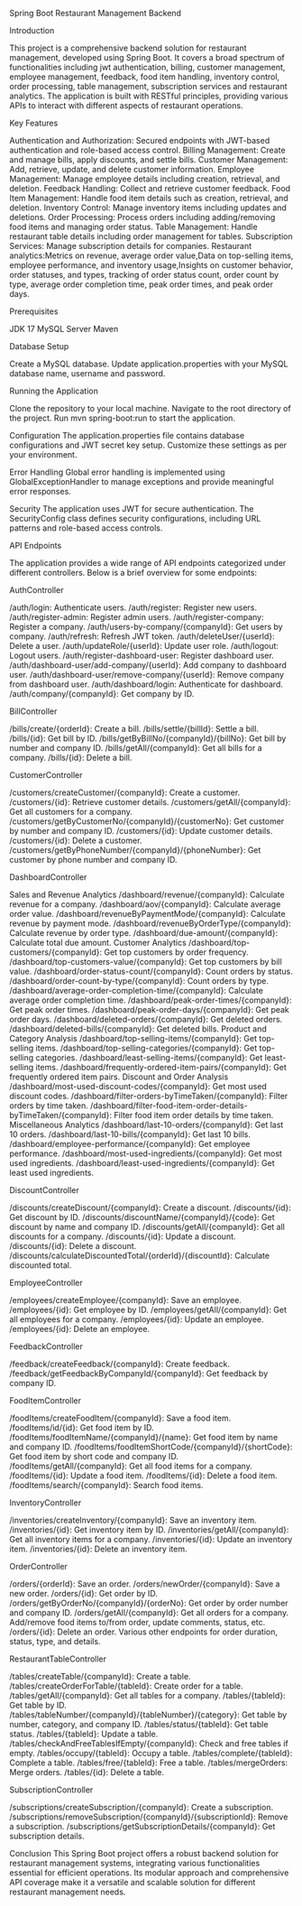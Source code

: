 Spring Boot Restaurant Management Backend

Introduction

This project is a comprehensive backend solution for restaurant management, developed using Spring Boot. It covers a broad spectrum of functionalities including jwt authentication, billing, customer management, employee management, feedback, food item handling, inventory control, order processing, table management, subscription services and restaurant analytics. The application is built with RESTful principles, providing various APIs to interact with different aspects of restaurant operations.

Key Features

Authentication and Authorization: Secured endpoints with JWT-based authentication and role-based access control.
Billing Management: Create and manage bills, apply discounts, and settle bills.
Customer Management: Add, retrieve, update, and delete customer information.
Employee Management: Manage employee details including creation, retrieval, and deletion.
Feedback Handling: Collect and retrieve customer feedback.
Food Item Management: Handle food item details such as creation, retrieval, and deletion.
Inventory Control: Manage inventory items including updates and deletions.
Order Processing: Process orders including adding/removing food items and managing order status.
Table Management: Handle restaurant table details including order management for tables.
Subscription Services: Manage subscription details for companies.
Restaurant analytics:Metrics on revenue, average order value,Data on top-selling items, employee performance, and inventory usage,Insights on customer behavior, order statuses, and types, tracking of order status count, order count by type, average order completion time, peak order times, and peak order days.

Prerequisites

JDK 17
MySQL Server
Maven

Database Setup

Create a MySQL database.
Update application.properties with your MySQL database name, username and password.

Running the Application

Clone the repository to your local machine.
Navigate to the root directory of the project.
Run mvn spring-boot:run to start the application.

Configuration
The application.properties file contains database configurations and JWT secret key setup. Customize these settings as per your environment.

Error Handling
Global error handling is implemented using GlobalExceptionHandler to manage exceptions and provide meaningful error responses.

Security
The application uses JWT for secure authentication. The SecurityConfig class defines security configurations, including URL patterns and role-based access controls.

API Endpoints

The application provides a wide range of API endpoints categorized under different controllers. Below is a brief overview for some endpoints:

AuthController

/auth/login: Authenticate users.
/auth/register: Register new users.
/auth/register-admin: Register admin users.
/auth/register-company: Register a company.
/auth/users-by-company/{companyId}: Get users by company.
/auth/refresh: Refresh JWT token.
/auth/deleteUser/{userId}: Delete a user.
/auth/updateRole/{userId}: Update user role.
/auth/logout: Logout users.
/auth/register-dashboard-user: Register dashboard user.
/auth/dashboard-user/add-company/{userId}: Add company to dashboard user.
/auth/dashboard-user/remove-company/{userId}: Remove company from dashboard user.
/auth/dashboard/login: Authenticate for dashboard.
/auth/company/{companyId}: Get company by ID.

BillController

/bills/create/{orderId}: Create a bill.
/bills/settle/{billId}: Settle a bill.
/bills/{id}: Get bill by ID.
/bills/getByBillNo/{companyId}/{billNo}: Get bill by number and company ID.
/bills/getAll/{companyId}: Get all bills for a company.
/bills/{id}: Delete a bill.

CustomerController

/customers/createCustomer/{companyId}: Create a customer.
/customers/{id}: Retrieve customer details.
/customers/getAll/{companyId}: Get all customers for a company.
/customers/getByCustomerNo/{companyId}/{customerNo}: Get customer by number and company ID.
/customers/{id}: Update customer details.
/customers/{id}: Delete a customer.
/customers/getByPhoneNumber/{companyId}/{phoneNumber}: Get customer by phone number and company ID.

DashboardController

Sales and Revenue Analytics
/dashboard/revenue/{companyId}: Calculate revenue for a company.
/dashboard/aov/{companyId}: Calculate average order value.
/dashboard/revenueByPaymentMode/{companyId}: Calculate revenue by payment mode.
/dashboard/revenueByOrderType/{companyId}: Calculate revenue by order type.
/dashboard/due-amount/{companyId}: Calculate total due amount.
Customer Analytics
/dashboard/top-customers/{companyId}: Get top customers by order frequency.
/dashboard/top-customers-value/{companyId}: Get top customers by bill value.
/dashboard/order-status-count/{companyId}: Count orders by status.
/dashboard/order-count-by-type/{companyId}: Count orders by type.
/dashboard/average-order-completion-time/{companyId}: Calculate average order completion time.
/dashboard/peak-order-times/{companyId}: Get peak order times.
/dashboard/peak-order-days/{companyId}: Get peak order days.
/dashboard/deleted-orders/{companyId}: Get deleted orders.
/dashboard/deleted-bills/{companyId}: Get deleted bills.
Product and Category Analysis
/dashboard/top-selling-items/{companyId}: Get top-selling items.
/dashboard/top-selling-categories/{companyId}: Get top-selling categories.
/dashboard/least-selling-items/{companyId}: Get least-selling items.
/dashboard/frequently-ordered-item-pairs/{companyId}: Get frequently ordered item pairs.
Discount and Order Analysis
/dashboard/most-used-discount-codes/{companyId}: Get most used discount codes.
/dashboard/filter-orders-byTimeTaken/{companyId}: Filter orders by time taken.
/dashboard/filter-food-item-order-details-byTimeTaken/{companyId}: Filter food item order details by time taken.
Miscellaneous Analytics
/dashboard/last-10-orders/{companyId}: Get last 10 orders.
/dashboard/last-10-bills/{companyId}: Get last 10 bills.
/dashboard/employee-performance/{companyId}: Get employee performance.
/dashboard/most-used-ingredients/{companyId}: Get most used ingredients.
/dashboard/least-used-ingredients/{companyId}: Get least used ingredients.

DiscountController

/discounts/createDiscount/{companyId}: Create a discount.
/discounts/{id}: Get discount by ID.
/discounts/discountName/{companyId}/{code}: Get discount by name and company ID.
/discounts/getAll/{companyId}: Get all discounts for a company.
/discounts/{id}: Update a discount.
/discounts/{id}: Delete a discount.
/discounts/calculateDiscountedTotal/{orderId}/{discountId}: Calculate discounted total.

EmployeeController

/employees/createEmployee/{companyId}: Save an employee.
/employees/{id}: Get employee by ID.
/employees/getAll/{companyId}: Get all employees for a company.
/employees/{id}: Update an employee.
/employees/{id}: Delete an employee.

FeedbackController

/feedback/createFeedback/{companyId}: Create feedback.
/feedback/getFeedbackByCompanyId/{companyId}: Get feedback by company ID.

FoodItemController

/foodItems/createFoodItem/{companyId}: Save a food item.
/foodItems/id/{id}: Get food item by ID.
/foodItems/foodItemName/{companyId}/{name}: Get food item by name and company ID.
/foodItems/foodItemShortCode/{companyId}/{shortCode}: Get food item by short code and company ID.
/foodItems/getAll/{companyId}: Get all food items for a company.
/foodItems/{id}: Update a food item.
/foodItems/{id}: Delete a food item.
/foodItems/search/{companyId}: Search food items.

InventoryController

/inventories/createInventory/{companyId}: Save an inventory item.
/inventories/{id}: Get inventory item by ID.
/inventories/getAll/{companyId}: Get all inventory items for a company.
/inventories/{id}: Update an inventory item.
/inventories/{id}: Delete an inventory item.

OrderController

/orders/{orderId}: Save an order.
/orders/newOrder/{companyId}: Save a new order.
/orders/{id}: Get order by ID.
/orders/getByOrderNo/{companyId}/{orderNo}: Get order by order number and company ID.
/orders/getAll/{companyId}: Get all orders for a company.
Add/remove food items to/from order, update comments, status, etc.
/orders/{id}: Delete an order.
Various other endpoints for order duration, status, type, and details.

RestaurantTableController

/tables/createTable/{companyId}: Create a table.
/tables/createOrderForTable/{tableId}: Create order for a table.
/tables/getAll/{companyId}: Get all tables for a company.
/tables/{tableId}: Get table by ID.
/tables/tableNumber/{companyId}/{tableNumber}/{category}: Get table by number, category, and company ID.
/tables/status/{tableId}: Get table status.
/tables/{tableId}: Update a table.
/tables/checkAndFreeTablesIfEmpty/{companyId}: Check and free tables if empty.
/tables/occupy/{tableId}: Occupy a table.
/tables/complete/{tableId}: Complete a table.
/tables/free/{tableId}: Free a table.
/tables/mergeOrders: Merge orders.
/tables/{id}: Delete a table.

SubscriptionController

/subscriptions/createSubscription/{companyId}: Create a subscription.
/subscriptions/removeSubscription/{companyId}/{subscriptionId}: Remove a subscription.
/subscriptions/getSubscriptionDetails/{companyId}: Get subscription details.

Conclusion
This Spring Boot project offers a robust backend solution for restaurant management systems, integrating various functionalities essential for efficient operations. Its modular approach and comprehensive API coverage make it a versatile and scalable solution for different restaurant management needs.
